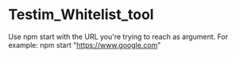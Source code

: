 # Testim_Whitelist_tool

Use npm start with the URL you're trying to reach as argument.
For example:
npm start "https://www.google.com"

